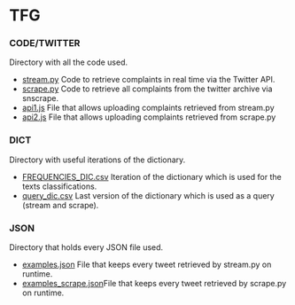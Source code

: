 # TFG


### CODE/TWITTER
Directory with all the code used.
- [stream.py](https://github.com/injustweet-tfg/Data-Recollection/blob/master/code/twitter/stream.py)  Code to retrieve complaints in real time via the Twitter API.
- [scrape.py](https://github.com/injustweet-tfg/Data-Recollection/blob/master/code/twitter/scrape.py)  Code to retrieve all complaints from the twitter archive via snscrape.
- [api1.js](https://github.com/injustweet-tfg/Data-Recollection/blob/master/code/twitter/api1.js)  File that allows uploading complaints retrieved from stream.py
- [api2.js](https://github.com/injustweet-tfg/Data-Recollection/blob/master/code/twitter/api2.js)   File that allows uploading complaints retrieved from scrape.py


### DICT
Directory with useful iterations of the dictionary.
- [FREQUENCIES_DIC.csv](https://github.com/injustweet-tfg/Data-Recollection/blob/master/dict/FREQUENCIES_DIC.csv) Iteration of the dictionary which is used for the texts classifications.
- [query_dic.csv](https://github.com/injustweet-tfg/Data-Recollection/blob/master/dict/query_dic.csv)  Last version of the dictionary which is used as a query (stream and scrape).

### JSON
Directory that holds every JSON file used.
- [examples.json](https://github.com/injustweet-tfg/Data-Recollection/blob/master/json/examples.json) File that keeps every tweet retrieved by stream.py on runtime. 
- [examples_scrape.json](https://github.com/injustweet-tfg/Data-Recollection/blob/master/json/examples_scrape.json)File that keeps every tweet retrieved by scrape.py on runtime. 
